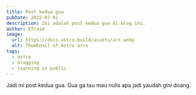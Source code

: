 ```yaml
---
title: Post kedua gua
pubDate: 2022-07-01
description: Ini adalah post kedua gua di blog ini.
author: Efraim
image:
  url: https://docs.astro.build/assets/arc.webp
  alt: Thumbnail of Astro arcs
tags:
  - astro
  - blogging
  - learning in public
---
```


Jadi ini post kedua gua. Gua ga tau mau nulis apa jadi yaudah gini doang.
